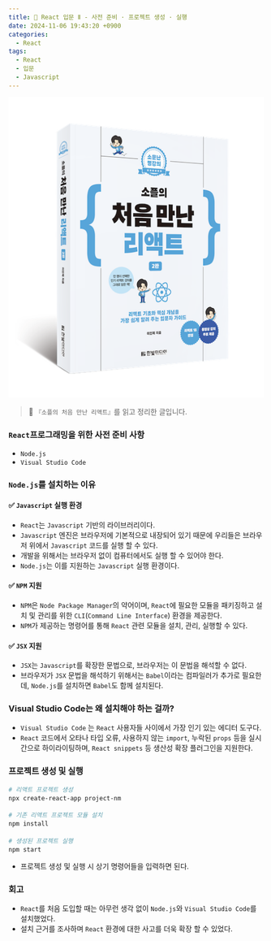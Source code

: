 ```yaml
---
title: 🌌 React 입문 Ⅱ - 사전 준비 · 프로젝트 생성 · 실행
date: 2024-11-06 19:43:20 +0900
categories:
  - React
tags:
  - React
  - 입문
  - Javascript
---
```

![Pasted_image_20250522211144.png](/assets/image/Pasted_image_20250522211144.png)
> 📘 `『소플의 처음 만난 리액트』`를 읽고 정리한 글입니다.


### `React`프로그래밍을 위한 사전 준비 사항
- `Node.js`
- `Visual Studio Code`


### `Node.js`를 설치하는 이유
#### ✅ `Javascript` 실행 환경
- `React`는 `Javascript` 기반의 라이브러리이다.
- `Javascript` 엔진은 브라우저에 기본적으로 내장되어 있기 때문에 우리들은 브라우저 위에서 `Javascript` 코드를 실행 할 수 있다.
- 개발을 위해서는 브라우저 없이 컴퓨터에서도 실행 할 수 있어야 한다.
- `Node.js`는 이를 지원하는 `Javascript` 실행 환경이다.


#### ✅ `NPM` 지원
- `NPM`은 `Node Package Manager`의 약어이며, `React`에 필요한 모듈을 패키징하고 설치 및 관리를 위한 `CLI`(`Command Line Interface`) 환경을 제공한다. 
- `NPM`가 제공하는 명령어를 통해 `React` 관련 모듈을 설치, 관리, 실행할 수 있다.


#### ✅ `JSX` 지원
- `JSX`는 `Javascript`를 확장한 문법으로, 브라우저는 이 문법을 해석할 수 없다.
- 브라우저가 `JSX` 문법을 해석하기 위해서는 `Babel`이라는 컴파일러가 추가로 필요한데, `Node.js`를 설치하면 `Babel`도 함께 설치된다.


### Visual Studio Code는 왜 설치해야 하는 걸까?
- `Visual Studio Code` 는 `React` 사용자들 사이에서 가장 인기 있는 에디터 도구다. 
- `React` 코드에서 오타나 타입 오류, 사용하지 않는 `import`, 누락된 `props` 등을 실시간으로 하이라이팅하며, `React snippets` 등 생산성 확장 플러그인을 지원한다.


### 프로젝트 생성 및 실행
```bash
# 리액트 프로젝트 생성
npx create-react-app project-nm

# 기존 리액트 프로젝트 모듈 설치
npm install

# 생성된 프로젝트 실행
npm start
```
- 프로젝트 생성 및 실행 시 상기 명령어들을 입력하면 된다.


### 회고
- `React`를 처음 도입할 때는 아무런 생각 없이 `Node.js`와 `Visual Studio Code`를 설치했었다.
- 설치 근거를 조사하며 `React` 환경에 대한 사고를 더욱 확장 할 수 있었다.